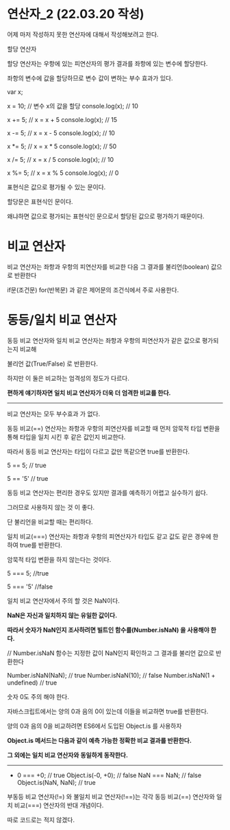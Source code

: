 # 연산자_2 (22.03.20 작성)

어제 마저 작성하지 못한 연산자에 대해서 작성해보려고 한다.

할당 연산자

할당 연산자는 우항에 있는 피연산자의 평가 결과를 좌항에 있는 변수에 할당한다.

좌항의 변수에 값을 할당하므로 변수 값이 변하는 부수 효과가 있다.

var x;

x = 10; // 변수 x의 값을 할당
console.log(x); // 10

x += 5; // x = x + 5
console.log(x); // 15

x -= 5; // x = x - 5
console.log(x); // 10

x *= 5; // x = x * 5
console.log(x); // 50

x /= 5; // x = x / 5
console.log(x); // 10

x %= 5; // x = x % 5
console.log(x); // 0

표현식은 값으로 평가될 수 있는 문이다.

할당문은 표현식인 문이다.

왜냐하면 값으로 평가되는 표현식인 문으로서 할당된 값으로 평가하기 때문이다.

# 비교 연산자

비교 연산자는 좌항과 우항의 피연산자를 비교한 다음 그 결과를 불리언(boolean) 값으로 반환한다

if문(조건문) for(반복문) 과 같은 제어문의 조건식에서 주로 사용한다.

# 동등/일치 비교 연산자

동등 비교 연산자와 일치 비교 연산자는 좌항과 우항의 피연산자가 같은 값으로 평가되는지 비교해

불리언 값(True/False) 로 반환한다.

하지만 이 둘은 비교하는 엄격성의 정도가 다르다.

**편하게 얘기하자면 일치 비교 연산자가 더욱 더 엄격한 비교를 한다.**

****

비교 연산자는 모두 부수효과 가 없다.

동등 비교(==) 연산자는 좌항과 우항의 피연산자를 비교할 때 먼저 암묵적 타입 변환을 통해 타입을 일치 시킨 후 같은 값인지 비교한다.

따라서 동등 비교 연산자는 타입이 다르고 값만 똑같으면 true를 반환한다.

5 == 5; // true

5 == '5' // true

동등 비교 연산자는 편리한 경우도 있지만 결과를 예측하기 어렵고 실수하기 쉽다.

그러므로 사용하지 않는 것 이 좋다.

단 불리언을 비교할 때는 편리하다.

일치 비교(===) 연산자는 좌항과 우항의 피연산자가 타입도 같고 값도 같은 경우에 한하여 true를 반환한다.

암묵적 타입 변환을 하지 않는다는 것이다.

5 === 5; //true

5 === '5' //false

일치 비교 연산자에서 주의 할 것은 NaN이다.

**NaN은 자신과 일치하지 않는 유일한 값이다.**

**따라서 숫자가 NaN인지 조사하려면 빌트인 함수를(Number.isNaN) 을 사용해야 한다.**

// Number.isNaN 함수는 지정한 값이 NaN인지 확인하고 그 결과를 불리언 값으로 반환한다

Number.isNaN(NaN); // true
Number.isNaN(10); // false
Number.isNaN(1 + undefined) // true

숫자 0도 주의 해야 한다.

자바스크립트에서는 양의 0과 음의 0이 있는데 이들을 비교하면 true를 반환한다.

양의 0과 음의 0을 비교하려면 ES6에서 도입된 Object.is 를 사용하자

**Object.is 메서드는 다음과 같이 예측 가능한 정확한 비교 결과를 반환한다.**

**그 외에는 일치 비교 연산자와 동일하게 동작한다.**

****

- 0 === +0; // true
Object.is(-0, +0); // false
NaN === NaN; // false
Object.is(NaN, NaN); // true

부동등 비교 연산자(!=) 와 불일치 비교 연산자(!==)는 각각 동등 비교(==) 연산자와 일치 비교(===) 연산자의 반대 개념이다.

따로 코드로는 적지 않겠다.